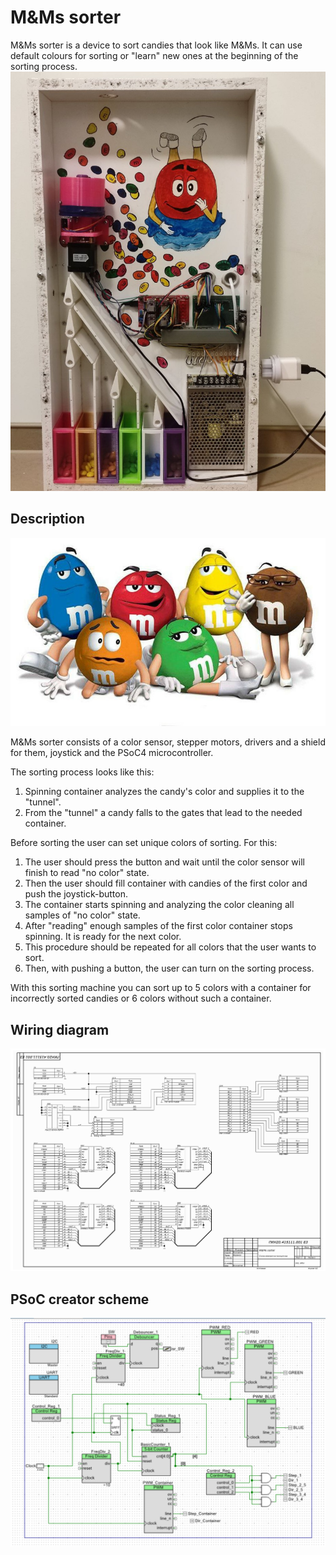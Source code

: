 # M&Ms sorter

M&Ms sorter is a device to sort candies that look like M&Ms. It can use default colours for sorting or "learn" new ones at the beginning of the sorting process.
![sorter](sorter.jpeg)


## Description


![candies](M&Ms.png)


M&Ms sorter consists of a color sensor, stepper motors, drivers and a shield for them, joystick and the PSoC4 microcontroller.

The sorting process looks like this:
1. Spinning container analyzes the candy's color and supplies it to the "tunnel".
2. From the "tunnel" a candy falls to the gates that lead to the needed container. 

Before sorting the user can set unique colors of sorting. For this:
1. The user should press the button and wait until the color sensor will finish to read "no color" state.
2. Then the user should fill container with candies of the first color and push the joystick-button. 
3. The container starts spinning and analyzing the color cleaning all samples of "no color" state.
4. After "reading" enough samples of the first color container stops spinning. It is ready for the next color.
5. This procedure should be repeated for all colors that the user wants to sort.
6. Then, with pushing a button, the user can turn on the sorting process.

With this sorting machine you can sort up to 5 colors with a container for incorrectly sorted candies or 6 colors without such a container.


## Wiring diagram
![diagram](wiring_diagram.jpg)

## PSoC creator scheme
![PSoC](PSoCCreator_scheme.png)
